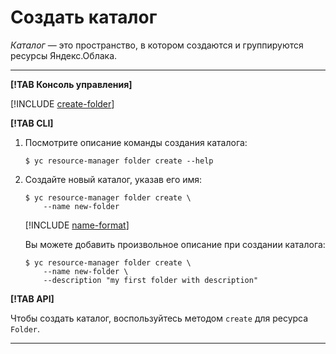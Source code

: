 # Создать каталог

_Каталог_  — это пространство, в котором создаются и группируются ресурсы Яндекс.Облака.

---

**[!TAB Консоль управления]**

[!INCLUDE [create-folder](../../../_includes/create-folder.md)]


**[!TAB CLI]**

1. Посмотрите описание команды создания каталога:

    ```
    $ yc resource-manager folder create --help
    ```

2. Создайте новый каталог, указав его имя:

    ```
    $ yc resource-manager folder create \
        --name new-folder
    ```

    [!INCLUDE [name-format](../../../_includes/name-format.md)]

    Вы можете добавить произвольное описание при создании каталога:

    ```
    $ yc resource-manager folder create \
        --name new-folder \
        --description "my first folder with description"
    ```


**[!TAB API]**

Чтобы создать каталог, воспользуйтесь методом `create` для ресурса `Folder`.


---

